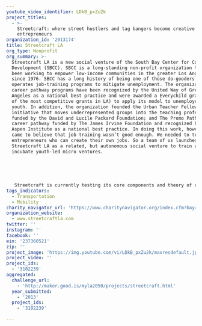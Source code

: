 ```yaml
---
youtube_video_identifier: LDkB_pxZu2k
project_titles:
  - >-
    Streetcraft: where street hustlers and tag bangers become creative economy
    entrepreneurs
organization_id: '2013174'
title: Streetcraft LA
org_type: Nonprofit
org_summary: >-
  Streetcraft LA is a new social venture of the South Bay Center for Community
  Development (SBCC). SBCC is a long-standing non-profit organization that has
  been working to empower low-income communities in the greater Los Angeles area
  since 1976. SBCC has a long history of being one of those do-gooders that
  operates job-training programs to mitigate unemployment. The organization’s
  career pathway programs have been recognized by the United Way of Greater Los
  Angeles as a national best practice and were awarded a Everychild grant (one
  of the most competitive grants in LA) to apply its model to unemployed at risk
  youth. In addition, the organization founded the Urban Teacher Fellowship, an
  initiative that moves underrepresented groups into the teaching profession
  funded by the David and Lucile Packard Foundation; and The Promo Pathway, a
  career pathway funded by The James Irvine Foundation and recognized by The
  Aspen Institute as a national best practice. In doing this work, however, we
  came to believe that job training wasn’t good enough. We needed to train
  entrepreneurs who can create their own jobs. So a team of us launched
  Streetcraft LA as a related, but autonomous social venture to train and
  incubate youth-led micro ventures. 
   
   
   
   
   
   Streetcraft is currently testing its core components and theory of change in a proof of concept pilot state funded the James Irvine Foundation. Guided by our board of directors, the focus of this planning stage was to test three assumptions critical to our model: marginalized youth engaged in graffiti culture or other illicit entrepreneur activities have talents that can be re-directed; a process of engagement can be created including partnerships with public systems and community based social networks; and youth’s talents can be monetized and professionalized. Streetcraft has piloted its model with 50 Streetcraft fellows, referred through probation and other community-based networks, who went through a work based contextualized learning experience and developed products for a retail store located on main street, Santa Monica. During this pilot period 100% of participants completed the pilot and 85% percent increased their annual income by 50%.
tags_indicators:
  - Transportation
  - Mobility
charity_navigator_url: 'https://www.charitynavigator.org/index.cfm?bay=search.profile&ein=237360521'
organization_website:
  - www.streetcraftla.com
twitter: ''
instagram: ''
facebook: ''
ein: '237360521'
zip: ''
project_image: 'https://img.youtube.com/vi/LDkB_pxZu2k/maxresdefault.jpg'
project_video: ''
project_ids:
  - '3102239'
aggregated:
  challenge_url:
    - 'http://maker.good.is/myla2050/projects/streetcraft.html'
  year_submitted:
    - '2013'
  project_ids:
    - '3102239'

---
```

